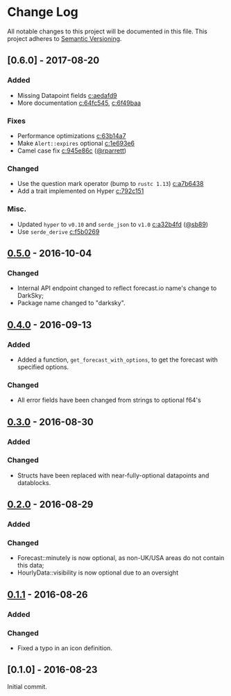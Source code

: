 # Change Log
All notable changes to this project will be documented in this file.
This project adheres to [Semantic Versioning](http://semver.org/).

## [0.6.0] - 2017-08-20

### Added

- Missing Datapoint fields [c:aedafd9]
- More documentation [c:64fc545], [c:6f49baa]

### Fixes

- Performance optimizations [c:63b14a7]
- Make `Alert::expires` optional [c:1e693e6]
- Camel case fix [c:945e86c] ([@rparrett])

### Changed

- Use the question mark operator (bump to `rustc 1.13`) [c:a7b6438]
- Add a trait implemented on Hyper [c:792c151]

### Misc.

- Updated `hyper` to `v0.10` and `serde_json` to `v1.0` [c:a32b4fd] ([@sb89])
- Use `serde_derive` [c:f5b0269]

## [0.5.0] - 2016-10-04

### Changed

- Internal API endpoint changed to reflect forecast.io name's change to DarkSky;
- Package name changed to "darksky".

## [0.4.0] - 2016-09-13

### Added

- Added a function, `get_forecast_with_options`, to get the forecast
with specified options.

### Changed

- All error fields have been changed from strings to optional f64's


## [0.3.0] - 2016-08-30

### Added

### Changed

- Structs have been replaced with near-fully-optional datapoints and
datablocks.


## [0.2.0] - 2016-08-29

### Added

### Changed

- Forecast::minutely is now optional, as non-UK/USA areas do not contain this
data;
- HourlyData::visibility is now optional due to an oversight


## [0.1.1] - 2016-08-26

### Added

### Changed

- Fixed a typo in an icon definition.


## [0.1.0] - 2016-08-23

Initial commit.

[c:1e693e6]: https://github.com/zeyla/darksky.rs/commit/1e693e640bf43eb8157d91b4b66e7f5088bced70
[c:63b14a7]: https://github.com/zeyla/darksky.rs/commit/63b14a7b5e92f26778a43813f69972ac9aa3835a
[c:64fc545]: https://github.com/zeyla/darksky.rs/commit/64fc545886cd883e8d502cb7336dc6bcde0345d1
[c:6f49baa]: https://github.com/zeyla/darksky.rs/commit/6f49baa2469d891aee847f6178a853e6ef4ba6b7
[c:792c151]: https://github.com/zeyla/darksky.rs/commit/792c1518291c77f7c5669ae8bdea3cda084688e5
[c:945e86c]: https://github.com/zeyla/darksky.rs/commit/945e86c99735732e3709c2517e8ad36284dcbe59
[c:a32b4fd]: https://github.com/zeyla/darksky.rs/commit/a32b4fde289c0db4e636808d288fad7156179891
[c:a7b6438]: https://github.com/zeyla/darksky.rs/commit/a7b6438ee7fe663c9bf33e62c3bcb6117926779c
[c:aedafd9]: https://github.com/zeyla/darksky.rs/commit/aedafd9fce4d45280518e3f8f209a837ecacdc4f
[c:f5b0269]: https://github.com/zeyla/darksky.rs/commit/f5b0269b6fe0cf0643f942893368436ef14b6b68

[@rparrett]: https://github.com/rparrett
[@sb89]: https://github.com/sb89

[Unreleased]: https://github.com/zeyla/darksky.rs/compare/v0.4.0...HEAD
[0.5.0]: https://github.com/zeyla/darksky.rs/compare/v0.4.0...v0.5.0
[0.4.0]: https://github.com/zeyla/darksky.rs/compare/v0.3.0...v0.4.0
[0.3.0]: https://github.com/zeyla/darksky.rs/compare/v0.2.0...v0.3.0
[0.2.0]: https://github.com/zeyla/darksky.rs/compare/v0.1.1...v0.2.0
[0.1.1]: https://github.com/zeyla/darksky.rs/compare/v0.1.0...v0.1.1
